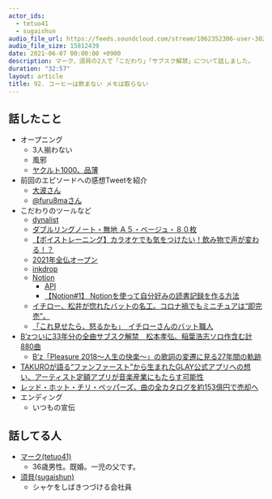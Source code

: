 ```yaml
---
actor_ids:
  - tetuo41
  - sugaishun
audio_file_url: https://feeds.soundcloud.com/stream/1062352306-user-302747142-yarukinai-92-2021-06-07.mp3
audio_file_size: 15812439
date: 2021-06-07 00:00:00 +0900
description: マーク、須貝の2人で「こだわり」「サブスク解禁」について話しました。
duration: "32:57"
layout: article
title: 92. コーヒーは飲まない メモは取らない
---
```


## 話したこと
- オープニング
  - 3人揃わない
  - 風邪
  - [ヤクルト1000、品薄](https://www.yakult.co.jp/yakult1000/)
- 前回のエピソードへの感想Tweetを紹介
  - [大波さん](https://twitter.com/z_ohnami/status/1400439184939122690)
  - [@furu8maさん](https://twitter.com/furu8ma/status/1399895988173639681)
- こだわりのツールなど
  - [dynalist](https://dynalist.io/)
  - [ダブルリングノート・無地 Ａ５・ベージュ・８０枚](https://www.muji.com/jp/ja/store/cmdty/detail/4550182109344)
  - [【ボイストレーニング】カラオケでも気をつけたい！飲み物で声が変わる！？](https://www.voat.co.jp/knowledge/vocalschool/306.php)
  - [2021年全仏オープン](https://www.rolandgarros.com/en-us/)
  - [inkdrop](https://www.inkdrop.app/)
  - [Notion](https://www.notion.so/)
    - [API](https://developers.notion.com/)
    - [【Notion#1】 Notionを使って自分好みの読書記録を作る方法](https://note.com/ryosuke12323/n/n47d125f96d75)
  - [イチロー、松井が惚れたバットの名工。コロナ禍でもミニチュアは“即完売”。](https://number.bunshun.jp/articles/-/843443)
  - [「これ見せたら、怒るかも」　イチローさんのバット職人](https://craft.asahi.com/article/2020/01/08/)
- [B’zついに33年分の全曲サブスク解禁　松本孝弘、稲葉浩志ソロ作含む計880曲](https://www.oricon.co.jp/news/2194033/full/)
  - [B’z「Pleasure 2018～人生の快楽～」の歌詞の変遷に見る27年間の軌跡](https://www.except-for.work/bz-pleasure91/)
- [TAKUROが語る“ファンファースト”から生まれたGLAY公式アプリへの想い、アーティスト定額アプリが音楽産業にもたらす可能性](https://www.musicman.co.jp/interview/19296)
- [レッド・ホット・チリ・ペッパーズ、曲の全カタログを約153億円で売却へ](https://rockinon.com/news/detail/198769)
- エンディング
  - いつもの宣伝

## 話してる人
- [マーク(tetuo41)](https://twitter.com/tetuo41)
  - 36歳男性。既婚。一児の父です。
- [須貝(sugaishun)](https://twitter.com/sugaishun)
  - シャケをしばきつづける会社員
